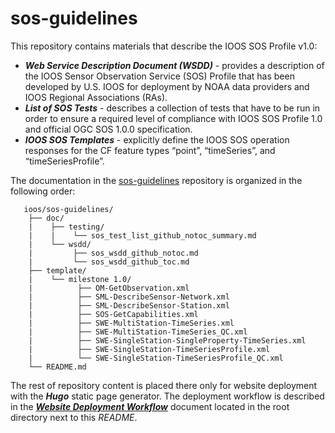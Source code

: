 # sos-guidelines

This repository contains materials that describe the IOOS SOS Profile v1.0:

 * _**Web Service Description Document (WSDD)**_ - provides a description of the IOOS Sensor Observation Service (SOS) Profile that has been developed by U.S. IOOS for deployment by NOAA data providers and IOOS Regional Associations (RAs).
 * _**List of SOS Tests**_ -  describes a collection of tests that have to be run in order to ensure a required level of compliance with IOOS SOS Profile 1.0 and official OGC SOS 1.0.0 specification.
 * _**IOOS SOS Templates**_ - explicitly define the IOOS SOS operation responses for the CF feature types “point”, “timeSeries”, and “timeSeriesProfile”.
 
The documentation in the [sos-guidelines](https://github.com/ioos/sos-guidelines) repository is organized in the following order: 
```
   ioos/sos-guidelines/
    ├── doc/
    |    ├── testing/
    |    |    └── sos_test_list_github_notoc_summary.md
    |    └── wsdd/ 
    |         ├── sos_wsdd_github_notoc.md    
    |         └── sos_wsdd_github_toc.md
    ├── template/
    |    └── milestone 1.0/
    |          ├── OM-GetObservation.xml
    |          ├── SML-DescribeSensor-Network.xml
    |          ├── SML-DescribeSensor-Station.xml
    |          ├── SOS-GetCapabilities.xml
    |          ├── SWE-MultiStation-TimeSeries.xml
    |          ├── SWE-MultiStation-TimeSeries_QC.xml
    |          ├── SWE-SingleStation-SingleProperty-TimeSeries.xml
    |          ├── SWE-SingleStation-TimeSeriesProfile.xml
    |          └── SWE-SingleStation-TimeSeriesProfile_QC.xml
    └── README.md
```      

The rest of repository content is placed there only for website deployment with the _**Hugo**_ static page generator. The deployment workflow is described in the [_**Website Deployment Workflow**_](Website_Deployment_Workflow.md) document located in the root directory next to this _README_.
